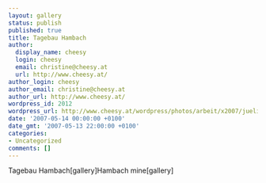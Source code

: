 ```yaml
---
layout: gallery
status: publish
published: true
title: Tagebau Hambach
author:
  display_name: cheesy
  login: cheesy
  email: christine@cheesy.at
  url: http://www.cheesy.at/
author_login: cheesy
author_email: christine@cheesy.at
author_url: http://www.cheesy.at/
wordpress_id: 2012
wordpress_url: http://www.cheesy.at/wordpress/photos/arbeit/x2007/juelich/2007-05-14/
date: '2007-05-14 00:00:00 +0100'
date_gmt: '2007-05-13 22:00:00 +0100'
categories:
- Uncategorized
comments: []
---
```

<!--:de-->Tagebau Hambach[gallery]<!--:--><!--:en-->Hambach mine[gallery]<!--:-->
